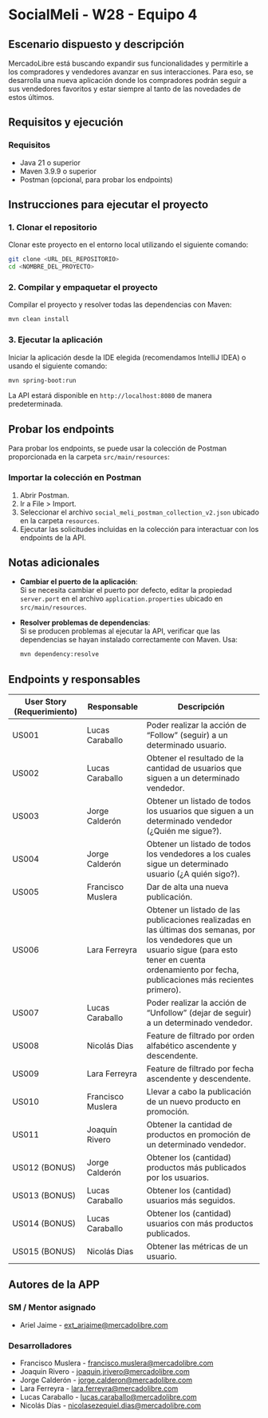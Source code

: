 # SocialMeli - W28 - Equipo 4

## Escenario dispuesto y descripción

MercadoLibre está buscando expandir sus funcionalidades y permitirle a los compradores y vendedores avanzar en sus interacciones. Para eso, se desarrolla una nueva aplicación donde los compradores podrán seguir a sus vendedores favoritos y estar siempre al tanto de las novedades de estos últimos.

## Requisitos y ejecución
### Requisitos
- Java 21 o superior
- Maven 3.9.9 o superior
- Postman (opcional, para probar los endpoints)

## Instrucciones para ejecutar el proyecto

### **1. Clonar el repositorio**
Clonar este proyecto en el entorno local utilizando el siguiente comando:
```bash
git clone <URL_DEL_REPOSITORIO>
cd <NOMBRE_DEL_PROYECTO>
```
### **2. Compilar y empaquetar el proyecto**
Compilar el proyecto y resolver todas las dependencias con Maven:
```bash
mvn clean install
```

### **3. Ejecutar la aplicación**
Iniciar la aplicación desde la IDE elegida (recomendamos IntelliJ IDEA) o usando el siguiente comando:
```bash
mvn spring-boot:run
```
La API estará disponible en `http://localhost:8080` de manera predeterminada.

## **Probar los endpoints**

Para probar los endpoints, se puede usar la colección de Postman proporcionada en la carpeta `src/main/resources`:

### **Importar la colección en Postman**
1. Abrir Postman.
2. Ir a File > Import.
3. Seleccionar el archivo `social_meli_postman_collection_v2.json` ubicado en la carpeta `resources`.
4. Ejecutar las solicitudes incluidas en la colección para interactuar con los endpoints de la API.

## **Notas adicionales**

- **Cambiar el puerto de la aplicación**:  
  Si se necesita cambiar el puerto por defecto, editar la propiedad `server.port` en el archivo `application.properties` ubicado en `src/main/resources`.

- **Resolver problemas de dependencias**:  
  Si se producen problemas al ejecutar la API, verificar que las dependencias se hayan instalado correctamente con Maven. Usa:
  ```bash
  mvn dependency:resolve
  ```


## Endpoints y responsables

| User Story (Requerimiento) | Responsable       | Descripción                                                                                                                                                                                                     |
|------------------|-------------------|-----------------------------------------------------------------------------------------------------------------------------------------------------------------------------------------------------------------|
| US001            | Lucas Caraballo   | Poder realizar la acción de “Follow” (seguir) a un determinado usuario.                                                                                                                                         |
| US002            | Lucas Caraballo   | Obtener el resultado de la cantidad de usuarios que siguen a un determinado vendedor.                                                                                                                           |
| US003            | Jorge Calderón    | Obtener un listado de todos los usuarios que siguen a un determinado vendedor (¿Quién me sigue?).                                                                                                                |
| US004            | Jorge Calderón    | Obtener un listado de todos los vendedores a los cuales sigue un determinado usuario (¿A quién sigo?).                                                                                                           |
| US005            | Francisco Muslera | Dar de alta una nueva publicación.                                                                                                                                                                              |
| US006            | Lara Ferreyra     | Obtener un listado de las publicaciones realizadas en las últimas dos semanas, por los vendedores que un usuario sigue (para esto tener en cuenta ordenamiento por fecha, publicaciones más recientes primero). |
| US007            | Lucas Caraballo   | Poder realizar la acción de “Unfollow” (dejar de seguir) a un determinado vendedor.                                                                                                                             |
| US008            | Nicolás Dias      | Feature de filtrado por orden alfabético ascendente y descendente.                                                                                                                                              |
| US009            | Lara Ferreyra     | Feature de filtrado por fecha ascendente y descendente.                                                                                                                                                         |
| US010            | Francisco Muslera | Llevar a cabo la publicación de un nuevo producto en promoción.                                                                                                                                                 |
| US011            | Joaquín Rivero    | Obtener la cantidad de productos en promoción de un determinado vendedor.                                                                                                                                       |
| US012 (BONUS)    | Jorge Calderón    | Obtener los (cantidad) productos más publicados por los usuarios.                                                                                                                                               |
| US013 (BONUS)    | Lucas Caraballo   | Obtener los (cantidad) usuarios más seguidos.                                                                                                                                                                   |
| US014 (BONUS)    | Lucas Caraballo   | Obtener los (cantidad) usuarios con más productos publicados.                                                                                                                                                   |
| US015 (BONUS)    | Nicolás Dias      | Obtener las métricas de un usuario.                                                                                                                                                                             |

## Autores de la APP

### SM / Mentor asignado
- Ariel Jaime - ext_arjaime@mercadolibre.com

### Desarrolladores
- Francisco Muslera - francisco.muslera@mercadolibre.com
- Joaquin Rivero - joaquin.jrivero@mercadolibre.com
- Jorge Calderón - jorge.calderon@mercadolibre.com
- Lara Ferreyra - lara.ferreyra@mercadolibre.com
- Lucas Caraballo - lucas.caraballo@mercadolibre.com
- Nicolás Días - nicolasezequiel.dias@mercadolibre.com
